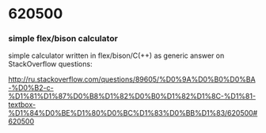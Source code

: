 # 620500
### simple flex/bison calculator

simple calculator written in flex/bison/C(++) as generic answer on
StackOverflow questions:

http://ru.stackoverflow.com/questions/89605/%D0%9A%D0%B0%D0%BA-%D0%B2-c-%D1%81%D1%87%D0%B8%D1%82%D0%B0%D1%82%D1%8C-%D1%81-textbox-%D1%84%D0%BE%D1%80%D0%BC%D1%83%D0%BB%D1%83/620500#620500

